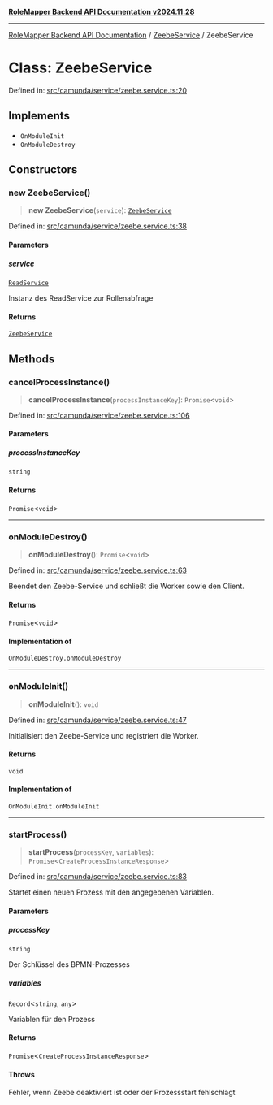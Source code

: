 [**RoleMapper Backend API Documentation v2024.11.28**](../../README.md)

***

[RoleMapper Backend API Documentation](../../modules.md) / [ZeebeService](../README.md) / ZeebeService

# Class: ZeebeService

Defined in: [src/camunda/service/zeebe.service.ts:20](https://github.com/FlowCraft-AG/RoleMapper/blob/dfa0426eb5b55e53274c22382030e399befc29aa/backend/src/camunda/service/zeebe.service.ts#L20)

## Implements

- `OnModuleInit`
- `OnModuleDestroy`

## Constructors

### new ZeebeService()

> **new ZeebeService**(`service`): [`ZeebeService`](ZeebeService.md)

Defined in: [src/camunda/service/zeebe.service.ts:38](https://github.com/FlowCraft-AG/RoleMapper/blob/dfa0426eb5b55e53274c22382030e399befc29aa/backend/src/camunda/service/zeebe.service.ts#L38)

#### Parameters

##### service

[`ReadService`](../../role-mapper/service/read.service/classes/ReadService.md)

Instanz des ReadService zur Rollenabfrage

#### Returns

[`ZeebeService`](ZeebeService.md)

## Methods

### cancelProcessInstance()

> **cancelProcessInstance**(`processInstanceKey`): `Promise`\<`void`\>

Defined in: [src/camunda/service/zeebe.service.ts:106](https://github.com/FlowCraft-AG/RoleMapper/blob/dfa0426eb5b55e53274c22382030e399befc29aa/backend/src/camunda/service/zeebe.service.ts#L106)

#### Parameters

##### processInstanceKey

`string`

#### Returns

`Promise`\<`void`\>

***

### onModuleDestroy()

> **onModuleDestroy**(): `Promise`\<`void`\>

Defined in: [src/camunda/service/zeebe.service.ts:63](https://github.com/FlowCraft-AG/RoleMapper/blob/dfa0426eb5b55e53274c22382030e399befc29aa/backend/src/camunda/service/zeebe.service.ts#L63)

Beendet den Zeebe-Service und schließt die Worker sowie den Client.

#### Returns

`Promise`\<`void`\>

#### Implementation of

`OnModuleDestroy.onModuleDestroy`

***

### onModuleInit()

> **onModuleInit**(): `void`

Defined in: [src/camunda/service/zeebe.service.ts:47](https://github.com/FlowCraft-AG/RoleMapper/blob/dfa0426eb5b55e53274c22382030e399befc29aa/backend/src/camunda/service/zeebe.service.ts#L47)

Initialisiert den Zeebe-Service und registriert die Worker.

#### Returns

`void`

#### Implementation of

`OnModuleInit.onModuleInit`

***

### startProcess()

> **startProcess**(`processKey`, `variables`): `Promise`\<`CreateProcessInstanceResponse`\>

Defined in: [src/camunda/service/zeebe.service.ts:83](https://github.com/FlowCraft-AG/RoleMapper/blob/dfa0426eb5b55e53274c22382030e399befc29aa/backend/src/camunda/service/zeebe.service.ts#L83)

Startet einen neuen Prozess mit den angegebenen Variablen.

#### Parameters

##### processKey

`string`

Der Schlüssel des BPMN-Prozesses

##### variables

`Record`\<`string`, `any`\>

Variablen für den Prozess

#### Returns

`Promise`\<`CreateProcessInstanceResponse`\>

#### Throws

Fehler, wenn Zeebe deaktiviert ist oder der Prozessstart fehlschlägt
